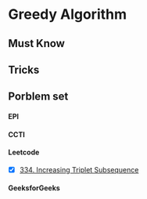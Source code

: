 # Greedy Algorithm

## Must Know

## Tricks

## Porblem set

#### EPI

#### CCTI

#### Leetcode
- [x] [334. Increasing Triplet Subsequence](https://leetcode.com/problems/increasing-triplet-subsequence/description/)


#### GeeksforGeeks


